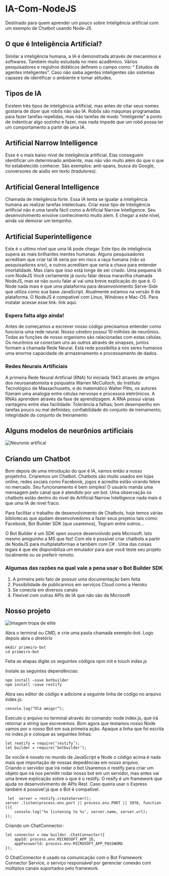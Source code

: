 # IA-Com-NodeJS
Destinado para quem aprender um pouco sobre Inteligência artificial com um exemplo de Chatbot usando Node-JS

## O que é Inteligência Artificial?
Similar a inteligência humana, a IA é demonstrada através de mecanimos e softwares. Também muito estudada no meio acadêmico. Vários pesquisadores e registros didáticos definem o campo como: “ Estudos de agentes inteligentes”. Caso não saiba agentes inteligentes são sistemas capazes de identificar o ambiente e tomar atitudes. 

## Tipos de IA
 Existem três tipos de inteligência artificial, mas antes de citar seus nomes gostaria de dizer que robốs não são IA. Robốs são máquinas programadas para fazer tarefas repetidas, mas não tarefas de modo “inteligente” a ponto de indenticar algo sozinho e fazer, mas nada impede que um robô possa ter um comportamento a partir de uma IA.
   
## Artificial Narrow Intelligence
Esse é o mais baixo nível de inteligência artificial. Elas conseguem identificar um determinado ambiente, mas não vão muito além do que o que foi estabelecido conhecer. São exemplos: anti-spans, busca do Google, conversores de aúdio em texto (tradutores).

## Artificial General Intelligence
 Chamada de inteligência forte. Essa IA tenta se igualar a inteligência humana ao realizar tarefas intelectuais. Criar esse tipo de Inteligência artificial não é uma tarefa fácil como a Artificial Narrow Intelligence. Seu desenvolvimento envolve conhecimento muito além. E chegar a este nível, ainda vai demorar um tempinho.
 
## Artificial Superintelligence
 Este é o ultimo nível que uma IA pode chegar. Este tipo de inteligência supera as mais brilhantes mentes humanas. Alguns pesquisadores acreditam que criar tal IA seria por em risco a raça humana (não só pesquisadores srsr), e outros acreditam que seria a chava para entender imortalidade. Mas claro que isso está longe de ser criado. 
Uma pequena IA com NodeJS
  Você certamente já ouviu falar dessa maravilha chamada NodeJS, mas se não ouviu falar aí vai uma breve explicação do que é. O Node nada mais é que uma plataforma para desenvolvimento Serve-Side que utiliza como sua base JavaScript. Atualmente estamos na versão 9 da plataforma. O NodeJS é compatível com Linux, Windows e Mac-OS. Para instalar acesse esse link: link aqui.   


### Espera falta algo ainda!
 Antes de começamos a escrever nosso código precisamos entender como funciona uma rede neural.  Nosso cérebro possuí 10 milhões de neurốnios. Todas as funções de nosso organismo são ralacionadas com estas células. Os neurônios se conectam uns ao outros através de sinapses, juntos formam a chamada Rede Neural. Está rede possibilita a nós seres humanos uma enorme capacidade de armazenamento e processamento de dados.
 
  
### Redes Neurais Artificiais
 A primeira Rede Neural Artificial (RNA) foi iniciada 1943 através de artigos dos neuroanatomista e psiquiatra Warren McCulloch, do Instituto Tecnológico de Massachusetts, e do matemático Walter Pitts, os autores fizeram uma analogia entre células nervosas e processos eletrônicos. A RNAs aprendem através da fase de aprendizagem. A RNA possui várias vantagens entre elas facilidade:
Tolerância a falhas; 
bom desempenho em tarefas pouco ou mal definidas;
confiabilidade do conjunto de treinamento;
integridade do conjunto de treinamento

   
## Alguns modelos de neurônios artificiais

![Neuronio artifical](http://www.cerebromente.org.br/n05/tecnologia/image11.gif)

## Criando um Chatbot
Bom depois de uma introdução do que é IA, vamos então a nosso projetinho. Criaremos um Chatbot. Chatbots são muito usados em lojas online, redes sociais como Facebook, jogos e acredite estão virando febre no mercado. Seu funcionamento é bem simples! O usuário manda uma mensagem pelo canal que é atendido por um bot. Uma observação os chatbots estão dentro do nível de Artificial Narrow Intelligence nada mais é que uma IA de nível fraco.    

Para facilitar o trabalho de desenvolvimento de Chatbots, hoje temos várias bibliotecas que ajudam desenvolvedores a fazer seus projetos tais como: Facebook, Bot Builder SDK (que usaremos), Tegram entre outros… 

O Bot Builder é um SDK open source desenvolvido pela Microsoft. Isto mesmo amiguinho a MS que fez! Com ele é possível criar chatbots a partir de NodeJS para multiplataformas e também com C# . Uma das coisas legais é que ele disponibiliza um emulador para que você teste seu projeto localmente ou se preferir remoto.  

### Algumas das razões na qual vale a pena usar o Bot Builder SDK
1. A primeira pelo fato de possuir uma documentação bem feita 
2. Possibilidade de publicarmos em serviços Cloud como a Heroku
3. Se conecta em diversos canais 
4. Flexível com outras APIs de IA que não são da Microsoft

## Nosso projeto 
![Imagem tropa de elite](http://geradormemes.com/media/created/sbaqiy.jpg)

Abra o terminal ou CMD, e crie uma pasta chamada exemplo-bot. Logo depois abra o diretório

```
mkdir primeiro-bot
cd primeiro-bot
```
Feita as etapas digite os seguintes códigos npm init e touch index.js



Instale as seguintes dependências: 
```
npm install –save botbuilder 
npm install –save restify 
```
Abra seu editor de código e adicione a seguinte linha de código no arquivo index.js:
```
console.log(“Olá amigo!”);
```
Execute o arquivo no terminal através do comando: node index.js, que irá retornar a string que escrevemos.
Bom agora que testamos nosso Node vamos por o nosso Bot em sua primeira ação. Apaque a linha que foi escrita no index.js e coloque as seguintes linhas:
```
let reatify = require(‘restify’); 
let builder = require(‘botbuilder’);
```
 Se vocốe é novato no mundo de JavaScript e Node o código acima é nada mais que importação de nossas depedências em nosso arquivo.  
Criando o servidor que irá rodar o bot
  Usaremos o restify para criar um objeto que irá nos permitir rodar nosso bot em um servidor, mas antes vai uma breve explicação sobre o que é o restify. O resify é um framework que ajuda no desenvolvimento de APIs Rest. Caso queira usar o Express também é possível já que o Bot é compatível. 
  
``` 
 let  server = restify.createServer();
server .listen(process.env.port || process.env.PORT || 3978, function (){
	console.log(‘%s listening to %s’, server.name, server.url);
});
```
Criando um ChatConnector:

```
let connector = new builder .ChatConnector({
	appId: process.env.MICROSOFT_APP_ID,
	appPassworld: process.env.MICROSOFT_APP_PASSWORD
});
```
 O ChatConnector é usado na comunicação com o Bot Framework Connector Service, o serviço responsável por gerenciar conexão com múltiplos canais suportados pelo framework.
